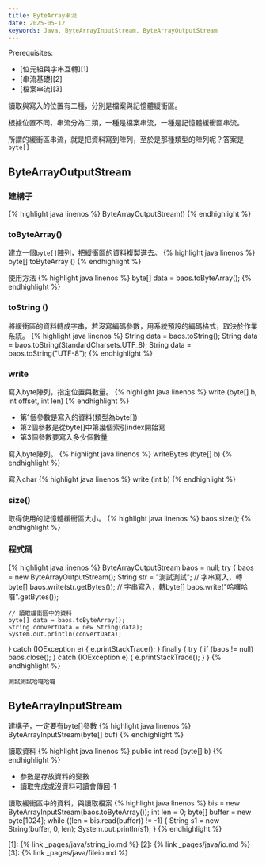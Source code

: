 ```yaml
---
title: ByteArray串流
date: 2025-05-12
keywords: Java, ByteArrayInputStream, ByteArrayOutputStream
---
```

Prerequisites:

- [位元組與字串互轉][1]
- [串流基礎][2]
- [檔案串流][3]

讀取與寫入的位置有二種，分別是檔案與記憶體緩衝區。

根據位置不同，串流分為二類，一種是檔案串流，一種是記憶體緩衝區串流。

所謂的緩衝區串流，就是把資料寫到陣列，至於是那種類型的陣列呢？答案是`byte[]`

## ByteArrayOutputStream
### 建構子
{% highlight java linenos %}
ByteArrayOutputStream()
{% endhighlight %}

### toByteArray()
建立一個`byte[]`陣列，把緩衝區的資料複製進去。
{% highlight java linenos %}
byte[] toByteArray ()
{% endhighlight %}

使用方法
{% highlight java linenos %}
byte[] data = baos.toByteArray();
{% endhighlight %}

### toString ()
將緩衝區的資料轉成字串，若沒寫編碼參數，用系統預設的編碼格式，取決於作業系統。
{% highlight java linenos %}
String data = baos.toString();
String data = baos.toString(StandardCharsets.UTF_8);
String data = baos.toString("UTF-8");
{% endhighlight %}

### write
寫入byte陣列，指定位置與數量。
{% highlight java linenos %}
write (byte[] b, int offset, int len)
{% endhighlight %}
- 第1個參數是寫入的資料(類型為byte[])
- 第2個參數是從byte[]中第幾個索引index開始寫
- 第3個參數要寫入多少個數量

寫入byte陣列。
{% highlight java linenos %}
writeBytes (byte[] b)
{% endhighlight %}

寫入char
{% highlight java linenos %}
write (int b)
{% endhighlight %}

### size()
取得使用的記憶體緩衝區大小。
{% highlight java linenos %}
baos.size();
{% endhighlight %}

### 程式碼
{% highlight java linenos %}
  ByteArrayOutputStream baos = null;
  try {
    baos = new ByteArrayOutputStream();
    String str = "測試測試";
    // 字串寫入，轉byte[]
    baos.write(str.getBytes());
    // 字串寫入，轉byte[]
    baos.write("哈囉哈囉".getBytes());

    // 讀取緩衝區中的資料
    byte[] data = baos.toByteArray();
    String convertData = new String(data);
    System.out.println(convertData);
  } catch (IOException e) {
    e.printStackTrace();
  } finally {
    try {
      if (baos != null)
        baos.close();
    } catch (IOException e) {
      e.printStackTrace();
    }
  }
{% endhighlight %}
```
測試測試哈囉哈囉
```

## ByteArrayInputStream
建構子，一定要有byte\[\]參數
{% highlight java linenos %}
ByteArrayInputStream(byte[] buf)
{% endhighlight %}

讀取資料
{% highlight java linenos %}
public int read (byte[] b)
{% endhighlight %}
- 參數是存放資料的變數
- 讀取完成或沒資料可讀會傳回-1

讀取緩衝區中的資料，與讀取檔案
{% highlight java linenos %}
  bis = new ByteArrayInputStream(baos.toByteArray());
  int len = 0;
  byte[] buffer = new byte[1024];
  while ((len = bis.read(buffer)) != -1) {
    String s1 = new String(buffer, 0, len);
    System.out.println(s1);
  }
{% endhighlight %}

[1]: {% link _pages/java/string_io.md %}
[2]: {% link _pages/java/io.md %}
[3]: {% link _pages/java/fileio.md %}